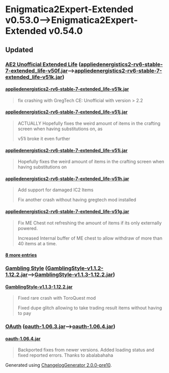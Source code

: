 # Enigmatica2Expert-Extended v0.53.0⟶Enigmatica2Expert-Extended v0.54.0


## Updated

### [AE2 Unofficial Extended Life](https://www.curseforge.com/minecraft/mc-mods/ae2-extended-life) ([appliedenergistics2-rv6-stable-7-extended_life-v50f.jar](https://www.curseforge.com/minecraft/mc-mods/ae2-extended-life/files/3661725)⟶[appliedenergistics2-rv6-stable-7-extended_life-v51k.jar](https://www.curseforge.com/minecraft/mc-mods/ae2-extended-life/files/3737319))

#### [appliedenergistics2-rv6-stable-7-extended_life-v51k.jar](https://www.curseforge.com/minecraft/mc-mods/ae2-extended-life/files/3737319)
  > 
  > fix crashing with GregTech CE: Unofficial with version > 2.2
  > 
#### [appliedenergistics2-rv6-stable-7-extended_life-v51j.jar](https://www.curseforge.com/minecraft/mc-mods/ae2-extended-life/files/3735009)
  > 
  > ACTUALLY Hopefully fixes the weird amount of items in the crafting screen when having substitutions on, as
  > 
  > v51i broke it even further
  > 
#### [appliedenergistics2-rv6-stable-7-extended_life-v51i.jar](https://www.curseforge.com/minecraft/mc-mods/ae2-extended-life/files/3734903)
  > 
  > Hopefully fixes the weird amount of items in the crafting screen when having substitutions on
  > 
#### [appliedenergistics2-rv6-stable-7-extended_life-v51h.jar](https://www.curseforge.com/minecraft/mc-mods/ae2-extended-life/files/3726029)
  > 
  > Add support for damaged IC2 Items
  > 
  > Fix another crash without having gregtech mod installed
  > 
#### [appliedenergistics2-rv6-stable-7-extended_life-v51g.jar](https://www.curseforge.com/minecraft/mc-mods/ae2-extended-life/files/3718021)
  > 
  > Fix ME Chest not refreshing the amount of items if its only externally powered.
  > 
  > Increased Internal buffer of ME chest to allow withdraw of more than 40 items at a time.
  > 
#### [8 more entries](https://www.curseforge.com/minecraft/mc-mods/ae2-extended-life/files/all)
  > 
### [Gambling Style](https://www.curseforge.com/minecraft/mc-mods/gambling-style) ([GamblingStyle-v1.1.2-1.12.2.jar](https://www.curseforge.com/minecraft/mc-mods/gambling-style/files/3225614)⟶[GamblingStyle-v1.1.3-1.12.2.jar](https://www.curseforge.com/minecraft/mc-mods/gambling-style/files/3736251))

#### [GamblingStyle-v1.1.3-1.12.2.jar](https://www.curseforge.com/minecraft/mc-mods/gambling-style/files/3736251)
  > 
  > Fixed rare crash with ToroQuest mod
  > 
  > Fixed dupe glitch allowing to take trading result items without having to pay
  > 
### [OAuth](https://www.curseforge.com/minecraft/mc-mods/oauth) ([oauth-1.06.3.jar](https://www.curseforge.com/minecraft/mc-mods/oauth/files/3694373)⟶[oauth-1.06.4.jar](https://www.curseforge.com/minecraft/mc-mods/oauth/files/3739783))

#### [oauth-1.06.4.jar](https://www.curseforge.com/minecraft/mc-mods/oauth/files/3739783)
  > 
  > Backported fixes from newer versions. Added loading status and fixed reported errors. Thanks to abalabahaha
  > 

Generated using [ChangelogGenerator 2.0.0-pre10](https://github.com/TheRandomLabs/ChangelogGenerator).